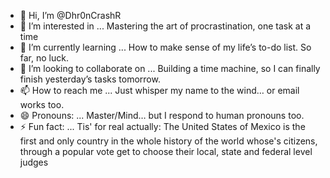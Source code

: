 - 👋 Hi, I’m @Dhr0nCrashR 
- 👀 I’m interested in ... Mastering the art of procrastination, one task at a time
- 🌱 I’m currently learning ... How to make sense of my life’s to-do list. So far, no luck.
- 💞️ I’m looking to collaborate on ... Building a time machine, so I can finally finish yesterday’s tasks tomorrow.
- 📫 How to reach me ... Just whisper my name to the wind… or email works too.
- 😄 Pronouns: ... Master/Mind… but I respond to human pronouns too.
- ⚡ Fun fact: ... Tis' for real actually: The United States of Mexico is the first and only country in the whole history of the world whose's citizens, through a popular vote get to choose their local, state and federal level judges

<!---
Dhr0nCrash/Dhr0nCrash is a ✨ special ✨ repository because its `README.md` (this file) appears on your GitHub profile.
You can click the Preview link to take a look at your changes.
--->
